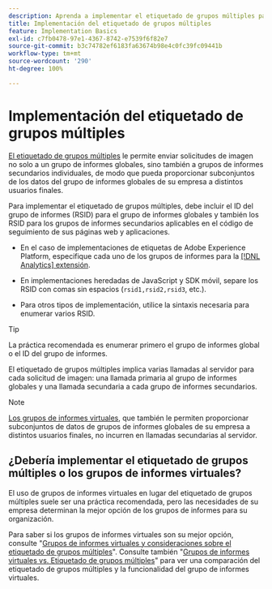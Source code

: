 ```yaml
---
description: Aprenda a implementar el etiquetado de grupos múltiples para enviar solicitudes de imagen a varios grupos de informes.
title: Implementación del etiquetado de grupos múltiples
feature: Implementation Basics
exl-id: c7fb0478-97e1-4367-8742-e7539f6f82e7
source-git-commit: b3c74782ef6183fa63674b98e4c0fc39fc09441b
workflow-type: tm+mt
source-wordcount: '290'
ht-degree: 100%

---
```


# Implementación del etiquetado de grupos múltiples

[El etiquetado de grupos múltiples](/help/admin/c-manage-report-suites/rollup-report-suite.md) le permite enviar solicitudes de imagen no solo a un grupo de informes globales, sino también a grupos de informes secundarios individuales, de modo que pueda proporcionar subconjuntos de los datos del grupo de informes globales de su empresa a distintos usuarios finales.

Para implementar el etiquetado de grupos múltiples, debe incluir el ID del grupo de informes (RSID) para el grupo de informes globales y también los RSID para los grupos de informes secundarios aplicables en el código de seguimiento de sus páginas web y aplicaciones.

* En el caso de implementaciones de etiquetas de Adobe Experience Platform, especifique cada uno de los grupos de informes para la [[!DNL Analytics] extensión](https://experienceleague.adobe.com/docs/experience-platform/tags/extensions/adobe/analytics/overview.html?lang=es).

* En implementaciones heredadas de JavaScript y SDK móvil, separe los RSID con comas sin espacios (`rsid1,rsid2,rsid3`, etc.).

* Para otros tipos de implementación, utilice la sintaxis necesaria para enumerar varios RSID.

>[!TIP]
>
> La práctica recomendada es enumerar primero el grupo de informes global o el ID del grupo de informes.

El etiquetado de grupos múltiples implica varias llamadas al servidor para cada solicitud de imagen: una llamada primaria al grupo de informes globales y una llamada secundaria a cada grupo de informes secundarios.

>[!NOTE]
>
> [Los grupos de informes virtuales](/help/components/vrs/vrs-about.md), que también le permiten proporcionar subconjuntos de datos de grupos de informes globales de su empresa a distintos usuarios finales, no incurren en llamadas secundarias al servidor.

## ¿Debería implementar el etiquetado de grupos múltiples o los grupos de informes virtuales?

El uso de grupos de informes virtuales en lugar del etiquetado de grupos múltiples suele ser una práctica recomendada, pero las necesidades de su empresa determinan la mejor opción de los grupos de informes para su organización.

Para saber si los grupos de informes virtuales son su mejor opción, consulte &quot;[Grupos de informes virtuales y consideraciones sobre el etiquetado de grupos múltiples](/help/components/vrs/vrs-considerations.md)&quot;. Consulte también &quot;[Grupos de informes virtuales vs. Etiquetado de grupos múltiples](/help/components/vrs/vrs-about.md#section_317E4D21CCD74BC38166D2F57D214F78)&quot; para ver una comparación del etiquetado de grupos múltiples y la funcionalidad del grupo de informes virtuales.
